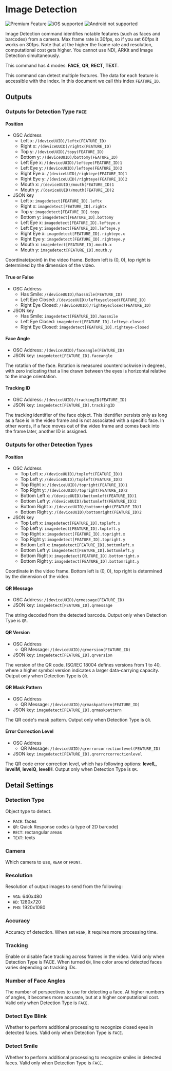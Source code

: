 # Image Detection

![Premium Feature](https://img.shields.io/badge/Premium%20Feature-yellow.svg) ![iOS supported](https://img.shields.io/badge/iOS-supported-brightgreen.svg) ![Android not supported](https://img.shields.io/badge/Android-not%20supported-red.svg)

Image Detection command identifies notable features (such as faces and barcodes) from a camera.
Max frame rate is 30fps, so if you set 60fps it works on 30fps. Note that at the higher the frame rate and resolution, computational cost gets higher. You cannot use NDI, ARKit and Image Detection simultaneously.

This command has 4 modes: **FACE**, **QR**, **RECT**, **TEXT**.

This command can detect multiple features.
The data for each feature is accessible with the index.
In this document we call this index `FEATURE_ID`.

## Outputs

### Outputs for Detection Type `FACE`

#### Position

- OSC Address
  - Left x: `/(deviceUUID)/leftx(FEATURE_ID)`
  - Right x: `/(deviceUUID)/rightx(FEATURE_ID)`
  - Top y: `/(deviceUUID)/topy(FEATURE_ID)`
  - Bottom y: `/(deviceUUID)/bottomy(FEATURE_ID)`
  - Left Eye x: `/(deviceUUID)/lefteye(FEATURE_ID)1`
  - Left Eye y: `/(deviceUUID)/lefteye(FEATURE_ID)2`
  - Right Eye x: `/(deviceUUID)/righteye(FEATURE_ID)1`
  - Right Eye y: `/(deviceUUID)/righteye(FEATURE_ID)2`
  - Mouth x: `/(deviceUUID)/mouth(FEATURE_ID)1`
  - Mouth y: `/(deviceUUID)/mouth(FEATURE_ID)2`
- JSON key
  - Left x: `imagedetect[FEATURE_ID].leftx`
  - Right x: `imagedetect[FEATURE_ID].rightx`
  - Top y: `imagedetect[FEATURE_ID].topy`
  - Bottom y: `imagedetect[FEATURE_ID].bottomy`
  - Left Eye x: `imagedetect[FEATURE_ID].lefteye.x`
  - Left Eye y: `imagedetect[FEATURE_ID].lefteye.y`
  - Right Eye x: `imagedetect[FEATURE_ID].righteye.x`
  - Right Eye y: `imagedetect[FEATURE_ID].righteye.y`
  - Mouth x: `imagedetect[FEATURE_ID].mouth.x`
  - Mouth y: `imagedetect[FEATURE_ID].mouth.y`

Coordinate(point) in the video frame. Bottom left is (0, 0), top right is determined by the dimension of the video.

#### True or False

- OSC Address
  - Has Smile: `/(deviceUUID)/hassmile(FEATURE_ID)`
  - Left Eye Closed: `/(deviceUUID)/lefteyeclosed(FEATURE_ID)`
  - Right Eye Closed: `/(deviceUUID)/righteyeclosed(FEATURE_ID)`
- JSON key
  - Has Smile: `imagedetect[FEATURE_ID].hassmile`
  - Left Eye Closed: `imagedetect[FEATURE_ID].lefteye-closed`
  - Right Eye Closed: `imagedetect[FEATURE_ID].righteye-closed`

#### Face Angle

- OSC Address: `/(deviceUUID)/faceangle(FEATURE_ID)`
- JSON key: `imagedetect[FEATURE_ID].faceangle`

The rotation of the face. Rotation is measured counterclockwise in degrees, with zero indicating that a line drawn between the eyes is horizontal relative to the image orientation.

#### Tracking ID

- OSC Address: `/(deviceUUID)/trackingID(FEATURE_ID)`
- JSON key: `imagedetect[FEATURE_ID].trackingID`

The tracking identifier of the face object. This identifier persists only as long as a face is in the video frame and is not associated with a specific face. In other words, if a face moves out of the video frame and comes back into the frame later, another ID is assigned.

### Outputs for other Detection Types

#### Position

- OSC Address
  - Top Left x: `/(deviceUUID)/topleft(FEATURE_ID)1`
  - Top Left y: `/(deviceUUID)/topleft(FEATURE_ID)2`
  - Top Right x: `/(deviceUUID)/topright(FEATURE_ID)1`
  - Top Right y: `/(deviceUUID)/topright(FEATURE_ID)2`
  - Bottom Left x: `/(deviceUUID)/bottomleft(FEATURE_ID)1`
  - Bottom Left y: `/(deviceUUID)/bottomleft(FEATURE_ID)2`
  - Bottom Right x: `/(deviceUUID)/bottomright(FEATURE_ID)1`
  - Bottom Right y: `/(deviceUUID)/bottomright(FEATURE_ID)2`
- JSON key
  - Top Left x: `imagedetect[FEATURE_ID].topleft.x`
  - Top Left y: `imagedetect[FEATURE_ID].topleft.y`
  - Top Right x: `imagedetect[FEATURE_ID].topright.x`
  - Top Right y: `imagedetect[FEATURE_ID].topright.y`
  - Bottom Left x: `imagedetect[FEATURE_ID].bottomleft.x`
  - Bottom Left y: `imagedetect[FEATURE_ID].bottomleft.y`
  - Bottom Right x: `imagedetect[FEATURE_ID].bottomright.x`
  - Bottom Right y: `imagedetect[FEATURE_ID].bottomright.y`

Coordinate in the video frame. Bottom left is (0, 0), top right is determined by the dimension of the video.

#### QR Message

- OSC Address: `/(deviceUUID)/qrmessage(FEATURE_ID)`
- JSON key: `imagedetect[FEATURE_ID].qrmessage`

The string decoded from the detected barcode.
Output only when Detection Type is `QR`.

#### QR Version

- OSC Address
  - QR Message: `/(deviceUUID)/qrversion(FEATURE_ID)`
- JSON key: `imagedetect[FEATURE_ID].qrversion`

The version of the QR code. ISO/IEC 18004 defines versions from 1 to 40, where a higher symbol version indicates a larger data-carrying capacity.
Output only when Detection Type is `QR`.

#### QR Mask Pattern

- OSC Address
  - QR Message: `/(deviceUUID)/qrmaskpattern(FEATURE_ID)`
- JSON key: `imagedetect[FEATURE_ID].qrmaskpattern`

The QR code's mask pattern.
Output only when Detection Type is `QR`.

#### Error Correction Level

- OSC Address
  - QR Message: `/(deviceUUID)/qrerrorcorrectionlevel(FEATURE_ID)`
- JSON key: `imagedetect[FEATURE_ID].qrerrorcorrectionlevel`


The QR code error correction level, which has following options: **levelL**,  **levelM**, **levelQ**, **levelH**.
Output only when Detection Type is `QR`.


## Detail Settings

### Detection Type

Object type to detect.

- `FACE`: faces
- `QR`: Quick Response codes (a type of 2D barcode)
- `RECT`: rectangular areas
- `TEXT`: texts

### Camera

Which camera to use, `REAR` or `FRONT`.

### Resolution

Resolution of output images to send from the following:

- `VGA`: 640x480
- `HD`: 1280x720
- `FHD`: 1920x1080

### Accuracy

Accuracy of detection. When set `HIGH`, it requires more processing time.

### Tracking

Enable or disable face tracking across frames in the video. Valid only when Detection Type is FACE. When turned `ON`, line color around detected faces varies depending on tracking IDs.

### Number of Face Angles

The number of perspectives to use for detecting a face. At higher numbers of angles, it becomes more accurate, but at a higher computational cost. Valid only when Detection Type is `FACE`.

### Detect Eye Blink

Whether to perform additional processing to recognize closed eyes in detected faces. Valid only when Detection Type is `FACE`.

### Detect Smile

Whether to perform additional processing to recognize smiles in detected faces. Valid only when Detection Type is `FACE`.
